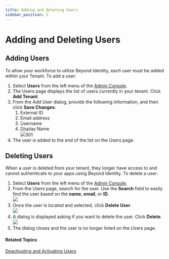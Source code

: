 ```yaml
---
title: Adding and Deleting Users
sidebar_position: 2
---
```


Adding and Deleting Users
=========================

Adding Users
------------

To allow your workforce to utilize Beyond Identity, each user must be added within your Tenant.  To add a user:

1.  Select **Users** from the left menu of the [Admin Console](/docs/secure-work/workforce-settings/admin-console/admin-console-login).
2.  The Users page displays the list of users currently in your tenant.  Click **Add Tenant**.
3.  From the Add User dialog, provide the following information, and then click **Save Changes**:
    1.  External ID
    2.  Email address
    3.  Username
    4.  Display Name  
        ![](/images/users/add_user_john_racer.PNG)301
4.  The user is added to the end of the list on the Users page.

Deleting Users
--------------

When a user is deleted from your tenant, they longer have access to and cannot authenticate to your apps using Beyond Identity. To delete a user:

1.  Select **Users** from the left menu of the [Admin Console](/docs/secure-work/workforce-settings/admin-console/admin-console-login).
2.  From the Users page, search for the user. Use the **Search** field to easily find the user based on the **name**, **email**, or **ID**.  
    ![](/images/users/search_user.PNG)
3.  Once the user is located and selected, click **Delete User**.  
    ![](/images/users/delete_user_john_racer.PNG)
4.  A dialog is displayed asking if you want to delete the user. Click **Delete**.  
    ![](/images/users/delete_user_prompt.PNG)
5.  The dialog closes and the user is no longer listed on the Users page.

#### Related Topics

[Deactivating and Activating Users](/docs/secure-work/workforce-settings/users/deactivating-reactivating-users)